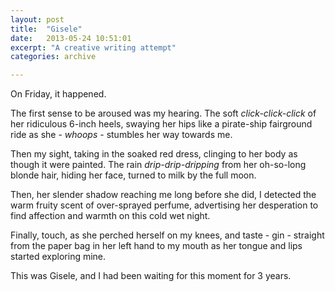 ```yaml
---
layout: post
title:  "Gisele"
date:   2013-05-24 10:51:01
excerpt: "A creative writing attempt"
categories: archive

---
```


On Friday, it happened.

The first sense to be aroused was my hearing. The soft *click-click-click* of her ridiculous 6-inch heels, swaying her hips like a pirate-ship fairground ride as she - *whoops* - stumbles her way towards me.

Then my sight, taking in the soaked red dress, clinging to her body as though it were painted. The rain *drip-drip-dripping* from her oh-so-long blonde hair, hiding her face, turned to milk by the full moon.

Then, her slender shadow reaching me long before she did, I detected the warm fruity scent of over-sprayed perfume, advertising her desperation to find affection and warmth on this cold wet night.

Finally, touch, as she perched herself on my knees, and taste - gin - straight from the paper bag in her left hand to my mouth as her tongue and lips started exploring mine.

This was Gisele, and I had been waiting for this moment for 3 years.